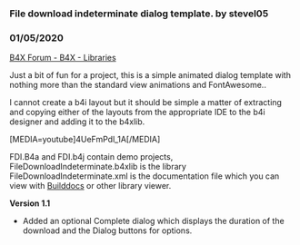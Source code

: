 ###  File download indeterminate dialog template. by stevel05
### 01/05/2020
[B4X Forum - B4X - Libraries](https://www.b4x.com/android/forum/threads/112773/)

Just a bit of fun for a project, this is a simple animated dialog template with nothing more than the standard view animations and FontAwesome..  
  
I cannot create a b4i layout but it should be simple a matter of extracting and copying either of the layouts from the appropriate IDE to the b4i designer and adding it to the b4xlib.  
  
[MEDIA=youtube]4UeFmPdl\_1A[/MEDIA]  
  
FDI.B4a and FDI.b4j contain demo projects,  
FileDownloadIndeterminate.b4xlib is the library  
FileDownloadIndeterminate.xml is the documentation file which you can view with [Builddocs](https://www.b4x.com/android/forum/threads/b4x-library-documentation-viewer.112771/post-703249) or other library viewer.  
  
**Version 1.1**  

- Added an optional Complete dialog which displays the duration of the download and the Dialog buttons for options.